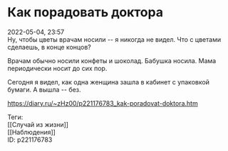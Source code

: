 Как порадовать доктора
=======================

   
 2022-05-04, 23:57   
  Ну, чтобы цветы врачам носили -- я никогда не видел. Что с цветами сделаешь, в конце концов?   
   
 Врачам обычно носили конфеты и шоколад. Бабушка носила. Мама периодически носит до сих пор.   
   
 Сегодня я видел, как одна женщина зашла в кабинет с упаковкой бумаги. А вышла -- без.   
    
 <https://diary.ru/~zHz00/p221176783_kak-poradovat-doktora.htm>   
   
 Теги:   
 [[Случай из жизни]]   
 [[Наблюдения]]   
 ID: p221176783